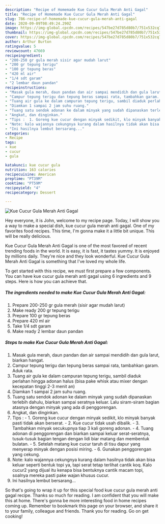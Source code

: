 ```yaml
---
description: "Recipe of Homemade Kue Cucur Gula Merah Anti Gagal"
title: "Recipe of Homemade Kue Cucur Gula Merah Anti Gagal"
slug: 786-recipe-of-homemade-kue-cucur-gula-merah-anti-gagal
date: 2020-09-09T08:49:24.290Z
image: https://img-global.cpcdn.com/recipes/547be27d785d80b7/751x532cq70/kue-cucur-gula-merah-anti-gagal-foto-resep-utama.jpg
thumbnail: https://img-global.cpcdn.com/recipes/547be27d785d80b7/751x532cq70/kue-cucur-gula-merah-anti-gagal-foto-resep-utama.jpg
cover: https://img-global.cpcdn.com/recipes/547be27d785d80b7/751x532cq70/kue-cucur-gula-merah-anti-gagal-foto-resep-utama.jpg
author: Arthur Burton
ratingvalue: 5
reviewcount: 47669
recipeingredient:
- "200-250 gr gula merah sisir agar mudah larut"
- "200 gr tepung terigu"
- "100 gr tepung beras"
- "420 ml air"
- "1/4 sdt garam"
- "2 lembar daun pandan"
recipeinstructions:
- "Masak gula merah, daun pandan dan air sampai mendidih dan gula larut, biarkan hangat."
- "Campur tepung terigu dan tepung beras sampai rata, tambahkan garam. Aduk rata."
- "Tuang air gula ke dalam campuran tepung terigu, sambil diaduk perlahan hingga adonan halus (bisa pake whisk atau mixer dengan kecepatan tinggi 2-3 menit an)"
- "Diamkan 1 sampai 2 jam suhu ruang."
- "Tuang satu sendok adonan ke dalam minyak yang sudah dipanaskan terlebih dahulu, biarkan sampai seratnya keluar. Lalu siram-siram bagian atasnya dengan minyak yang ada di penggorengan."
- "Angkat, dan dinginkan."
- "Tips :  1. Goreng kue cucur dengan minyak sedikit, klo minyak banyak pasti tidak akan berserat. 2. Kue cucur tidak usah dibalik. 3. Tambahkan minyak secukupnya tiap 3 kali goreng adonan.  4. Tuang adonan di penggorengan dan biarkan sampai keluar serat-seratnya, tusuk-tusuk bagian tengan dengan lidi biar matang dan membentuk bulatan. 5. Setelah matang kue cucur taruh di tisu dapur yang menyerap minyak dengan posisi miring. 6. Gunakan penggorengan yang cekung."
- "Note: kalo wajannya cekungnya kurang dalam hasilnya tidak akan bisa keluar seperti bentuk topi ya, tapi serat tetap terlihat cantik koq. Kalo cucur2 yang dijual itu kenapa bisa bentuknya cantik macam topi, soalnya mereka pasti pake wajan khusus cucur."
- "Ini hasilnya lembut bersarang..."
categories:
- Recipe
tags:
- kue
- cucur
- gula

katakunci: kue cucur gula 
nutrition: 163 calories
recipecuisine: American
preptime: "PT39M"
cooktime: "PT59M"
recipeyield: "4"
recipecategory: Dessert

---
```



![Kue Cucur Gula Merah Anti Gagal](https://img-global.cpcdn.com/recipes/547be27d785d80b7/751x532cq70/kue-cucur-gula-merah-anti-gagal-foto-resep-utama.jpg)

Hey everyone, it is John, welcome to my recipe page. Today, I will show you a way to make a special dish, kue cucur gula merah anti gagal. One of my favorites food recipes. This time, I'm gonna make it a little bit unique. This will be really delicious.



Kue Cucur Gula Merah Anti Gagal is one of the most favored of recent trending foods in the world. It is easy, it is fast, it tastes yummy. It is enjoyed by millions daily. They're nice and they look wonderful. Kue Cucur Gula Merah Anti Gagal is something that I've loved my whole life.


To get started with this recipe, we must first prepare a few components. You can have kue cucur gula merah anti gagal using 6 ingredients and 9 steps. Here is how you can achieve that.

<!--inarticleads1-->

##### The ingredients needed to make Kue Cucur Gula Merah Anti Gagal:

1. Prepare 200-250 gr gula merah (sisir agar mudah larut)
1. Make ready 200 gr tepung terigu
1. Prepare 100 gr tepung beras
1. Prepare 420 ml air
1. Take 1/4 sdt garam
1. Make ready 2 lembar daun pandan




<!--inarticleads2-->

##### Steps to make Kue Cucur Gula Merah Anti Gagal:

1. Masak gula merah, daun pandan dan air sampai mendidih dan gula larut, biarkan hangat.
1. Campur tepung terigu dan tepung beras sampai rata, tambahkan garam. Aduk rata.
1. Tuang air gula ke dalam campuran tepung terigu, sambil diaduk perlahan hingga adonan halus (bisa pake whisk atau mixer dengan kecepatan tinggi 2-3 menit an)
1. Diamkan 1 sampai 2 jam suhu ruang.
1. Tuang satu sendok adonan ke dalam minyak yang sudah dipanaskan terlebih dahulu, biarkan sampai seratnya keluar. Lalu siram-siram bagian atasnya dengan minyak yang ada di penggorengan.
1. Angkat, dan dinginkan.
1. Tips :  - 1. Goreng kue cucur dengan minyak sedikit, klo minyak banyak pasti tidak akan berserat. - 2. Kue cucur tidak usah dibalik. - 3. Tambahkan minyak secukupnya tiap 3 kali goreng adonan.  - 4. Tuang adonan di penggorengan dan biarkan sampai keluar serat-seratnya, tusuk-tusuk bagian tengan dengan lidi biar matang dan membentuk bulatan. - 5. Setelah matang kue cucur taruh di tisu dapur yang menyerap minyak dengan posisi miring. - 6. Gunakan penggorengan yang cekung.
1. Note: kalo wajannya cekungnya kurang dalam hasilnya tidak akan bisa keluar seperti bentuk topi ya, tapi serat tetap terlihat cantik koq. Kalo cucur2 yang dijual itu kenapa bisa bentuknya cantik macam topi, soalnya mereka pasti pake wajan khusus cucur.
1. Ini hasilnya lembut bersarang...




So that's going to wrap it up for this special food kue cucur gula merah anti gagal recipe. Thanks so much for reading. I am confident that you will make this at home. There's gonna be more interesting food in home recipes coming up. Remember to bookmark this page on your browser, and share it to your family, colleague and friends. Thank you for reading. Go on get cooking!
